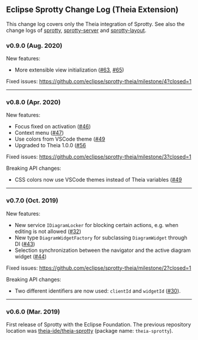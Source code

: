 ## Eclipse Sprotty Change Log (Theia Extension)

This change log covers only the Theia integration of Sprotty. See also the change logs of [sprotty](https://github.com/eclipse/sprotty/blob/master/CHANGELOG.md), [sprotty-server](https://github.com/eclipse/sprotty-server/blob/master/CHANGELOG.md) and [sprotty-layout](https://github.com/eclipse/sprotty-layout/blob/master/CHANGELOG.md).

### v0.9.0 (Aug. 2020)

New features:
 * More extensible view initialization ([#63](https://github.com/eclipse/sprotty-theia/pull/63), [#65](https://github.com/eclipse/sprotty-theia/pull/65))

Fixed issues: https://github.com/eclipse/sprotty-theia/milestone/4?closed=1

-----

### v0.8.0 (Apr. 2020)

New features:
 * Focus fixed on activation ([#46](https://github.com/eclipse/sprotty-theia/pull/46)) 
 * Context menu ([#47](https://github.com/eclipse/sprotty-theia/pull/47))
 * Use colors from VSCode theme ([#49]((https://github.com/eclipse/sprotty-theia/pull/49))
 * Upgraded to Theia 1.0.0 ([#56]((https://github.com/eclipse/sprotty-theia/pull/56))
 
Fixed issues: https://github.com/eclipse/sprotty-theia/milestone/3?closed=1

Breaking API changes:
* CSS colors now use VSCode themes instead of Theia variables ([#49]((https://github.com/eclipse/sprotty-theia/pull/49))

-----
 
### v0.7.0 (Oct. 2019)

New features:

 * New service `IDiagramLocker` for blocking certain actions, e.g. when editing is not allowed ([#32](https://github.com/eclipse/sprotty-theia/pull/32))
 * New type `DiagramWidgetFactory` for subclassing `DiagramWidget` through DI ([#43](https://github.com/eclipse/sprotty-theia/pull/43))
 * Selection synchronization between the navigator and the active diagram widget ([#44](https://github.com/eclipse/sprotty-theia/pull/44))

Fixed issues: https://github.com/eclipse/sprotty-theia/milestone/2?closed=1

Breaking API changes:

 * Two different identifiers are now used: `clientId` and `widgetId` ([#30](https://github.com/eclipse/sprotty-theia/pull/30)).

-----

### v0.6.0 (Mar. 2019)

First release of Sprotty with the Eclipse Foundation. The previous repository location was [theia-ide/theia-sprotty](https://github.com/theia-ide/theia-sprotty) (package name: `theia-sprotty`).
